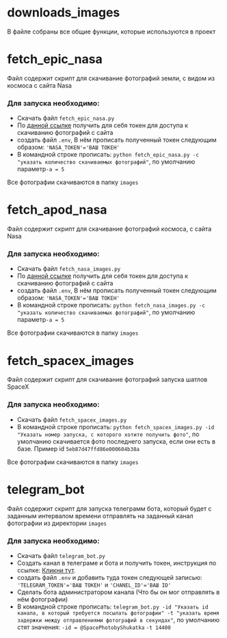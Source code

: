 # downloads_images
В файле собраны все общие функции, которые используются в проект

# fetch_epic_nasa
Файл содержит скрипт для скачивание фотографий земли, с видом из космоса с сайта Nasa 

### Для запуска необходимо:
- Скачать файл `fetch_epic_nasa.py`
- По [данной ссылке](https://api.nasa.gov/#apod) получить для себя токен для доступа к скачиванию фотографий с сайта
- создать файл `.env`, В нём прописать полученный токен следующим образом: `'NASA_TOKEN'='ВАШ ТОКЕН'`
- В командной строке прописать: ` python fetch_epic_nasa.py -с "указать количество скачиваемых фотографий" `, по умолчанию параметр`-a = 5`

Все фотографии скачиваются в папку `images`

# fetch_apod_nasa
Файл содержит скрипт для скачивание фотографий космоса, с сайта Nasa 
### Для запуска необходимо:
- Скачать файл `fetch_nasa_images.py`
- По [данной ссылке](https://api.nasa.gov/#apod) получить для себя токен для доступа к скачиванию фотографий с сайта
- создать файл `.env`, В нём прописать полученный токен следующим образом: `'NASA_TOKEN'='ВАШ ТОКЕН'`
- В командной строке прописать: `python fetch_nasa_images.py -с "указать количество скачиваемых фотографий"`, по умолчанию параметр`-a = 5`

Все фотографии скачиваются в папку `images`

# fetch_spacex_images
Файл содержит скрипт для скачивание фотографий запуска шатлов SpaceX
### Для запуска необходимо:
- Скачать файл `fetch_spacex_images.py`
- В командной строке прописать: `python fetch_spacex_images.py -id "Указать номер запуска, с которого хотите получить фото"`, по умолчанию скачивается фото последнего запуска, если они есть в базе. Пример id `5eb87d47ffd86e000604b38a`

Все фотографии скачиваются в папку `images`

# telegram_bot
Файл содержит скрипт для запуска телеграмм бота, который будет с заданным интервалом времени отправлять на заданный канал фотографии из директории `images`
### Для запуска необходимо:
- Скачать файл `telegram_bot.py`
- Создать канал в телеграме и бота и получить токен, инструкция по ссылке: [Кликни тут](https://smmplanner.com/blog/otlozhennyj-posting-v-telegram/).
- создать файл `.env` и добавить туда токен следующей записью: `'TELEGRAM_TOKEN'='ВАШ ТОКЕН'` и `'CHANEL_ID'='ВАШ ID'`
- Сделать бота администратором канала (Что бы он мог отправлять в нём фотографии)
- В командной строке прописать: `telegram_bot.py -id "Указать id канала, в который требуется посылать фотографии" -t "указать время задержки между отправлениями фотографий в секундах"`, по умолчанию стят значения: `-id = @SpacePhotobyShukatka` `-t 14400`
